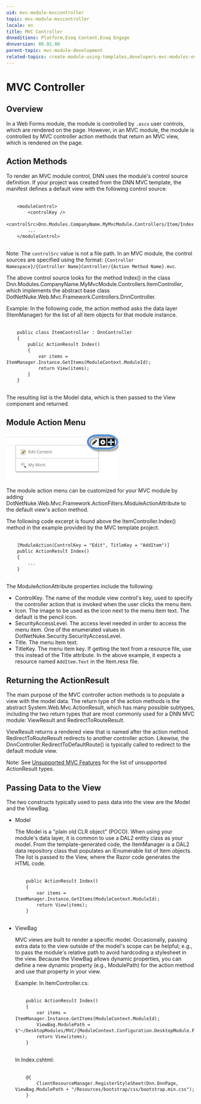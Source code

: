 ```yaml
---
uid: mvc-module-mvccontroller
topic: mvc-module-mvccontroller
locale: en
title: MVC Controller
dnneditions: Platform,Evoq Content,Evoq Engage
dnnversion: 09.02.00
parent-topic: mvc-module-development
related-topics: create-module-using-templates,developers-mvc-modules-overview,mvc-module-mvcviews,mvc-module-unittest,unsupported-mvc-features
---
```


# MVC Controller

## Overview

In a Web Forms module, the module is controlled by `.ascx` user controls, which are rendered on the page. However, in an MVC module, the module is controlled by MVC controller action methods that return an MVC view, which is rendered on the page.

## Action Methods

To render an MVC module control, DNN uses the module's control source definition. If your project was created from the DNN MVC template, the manifest defines a default view with the following control source:

```

    <moduleControl>
        <controlKey />
        <controlSrc>Dnn.Modules.CompanyName.MyMvcModule.Controllers/Item/Index.mvc</controlSrc>
        ...
    </moduleControl>
			
```

Note: The `controlSrc` value is not a file path. In an MVC module, the control sources are specified using the format: `{Controller Namespace}/{Controller Name}Controller/{Action Method Name}.mvc`.

The above control source looks for the method Index() in the class Dnn.Modules.CompanyName.MyMvcModule.Controllers.ItemController, which implements the abstract base class DotNetNuke.Web.Mvc.Framework.Controllers.DnnController.

Example: In the following code, the action method asks the data layer (ItemManager) for the list of all item objects for that module instance.

```

    public class ItemController : DnnController
    {
        public ActionResult Index()
        {
            var items = ItemManager.Instance.GetItems(ModuleContext.ModuleId);
            return View(items);
        }
    }
                
```

The resulting list is the Model data, which is then passed to the View component and returned.

## Module Action Menu

  

![Module action menu](/images/scr-actionmenu-edit-icons.png)

  

The module action menu can be customized for your MVC module by adding DotNetNuke.Web.Mvc.Framework.ActionFilters.ModuleActionAttribute to the default view's action method.

The following code excerpt is found above the ItemController.Index() method in the example provided by the MVC template project.

```

    [ModuleAction(ControlKey = "Edit", TitleKey = "AddItem")]
    public ActionResult Index()
    {
        ...
    }
			
```

The ModuleActionAttribute properties include the following:

*   ControlKey. The name of the module view control's key, used to specify the controller action that is invoked when the user clicks the menu item.
*   Icon. The image to be used as the icon next to the menu item text. The default is the pencil icon.
*   SecurityAccessLevel. The access level needed in order to access the menu item. One of the enumerated values in DotNetNuke.Security.SecurityAccessLevel.
*   Title. The menu item text.
*   TitleKey. The menu item key. If getting the text from a resource file, use this instead of the Title attribute. In the above example, it expects a resource named `AddItem.Text` in the Item.resx file.

## Returning the ActionResult

The main purpose of the MVC controller action methods is to populate a view with the model data. The return type of the action methods is the abstract System.Web.Mvc.ActionResult, which has many possible subtypes, including the two return types that are most commonly used for a DNN MVC module: ViewResult and RedirectToRouteResult.

ViewResult returns a rendered view that is named after the action method. RedirectToRouteResult redirects to another controller action. Likewise, the DnnController.RedirectToDefaultRoute() is typically called to redirect to the default module view.

Note: See [Unsupported MVC Features](unsupported-mvc-features) for the list of unsupported ActionResult types.

## Passing Data to the View

The two constructs typically used to pass data into the view are the Model and the ViewBag.

*   Model
    
    The Model is a "plain old CLR object" (POCO). When using your module's data layer, it is common to use a DAL2 entity class as your model. From the template-generated code, the ItemManager is a DAL2 data repository class that populates an IEnumerable list of Item objects. The list is passed to the View, where the Razor code generates the HTML code.
    
    ```
    
        public ActionResult Index()
        {
            var items = ItemManager.Instance.GetItems(ModuleContext.ModuleId);
            return View(items);
        }
    					
    ```
    
*   ViewBag
    
    MVC views are built to render a specific model. Occasionally, passing extra data to the view outside of the model's scope can be helpful; e.g., to pass the module's relative path to avoid hardcoding a stylesheet in the view. Because the ViewBag allows dynamic properties, you can define a new dynamic property (e.g., ModulePath) for the action method and use that property in your view.
    
    Example: In ItemController.cs:
    
    ```
    
        public ActionResult Index()
        {
            var items = ItemManager.Instance.GetItems(ModuleContext.ModuleId);
            ViewBag.ModulePath = $"~/DesktopModules/MVC/{ModuleContext.Configuration.DesktopModule.FolderName}";
            return View(items);
        }
    					
    ```
    
    In Index.cshtml:
    
    ```
    
        @{
            ClientResourceManager.RegisterStyleSheet(Dnn.DnnPage, ViewBag.ModulePath + "/Resources/bootstrap/css/bootstrap.min.css");
        }
    					
    ```